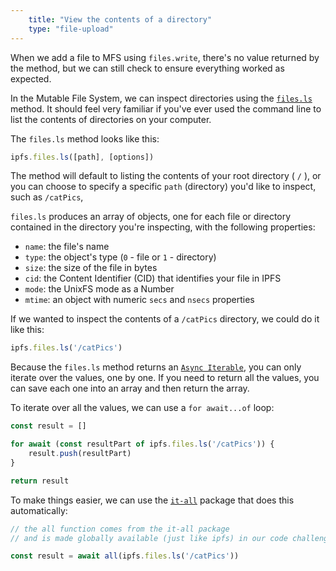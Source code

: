 ```yaml
---
    title: "View the contents of a directory"
    type: "file-upload"
---
```


When we add a file to MFS using `files.write`, there's no value returned
by the method, but we can still check to ensure everything worked as expected.

In the Mutable File System, we can inspect directories using the [`files.ls`](https://github.com/ipfs/js-ipfs/blob/master/docs/core-api/FILES.md#ipfsfileslspath-options)
method. It should feel very familiar if you've ever used the command line to list
the contents of directories on your computer.

The `files.ls` method looks like this:

```js
ipfs.files.ls([path], [options])
```

The method will default to listing the contents of your root directory ( `/` ), or
you can choose to specify a specific `path` (directory) you'd like to inspect,
such as `/catPics`,

`files.ls` produces an array of objects, one for each file or directory
contained in the directory you're inspecting, with the following properties:

- `name`: the file's name
- `type`: the object's type (`0` - file or `1` - directory)
- `size`: the size of the file in bytes
- `cid`: the Content Identifier (CID) that identifies your file in IPFS
- `mode`: the UnixFS mode as a Number
- `mtime`: an object with numeric `secs` and `nsecs` properties

If we wanted to inspect the contents of a `/catPics`
directory, we could do it like this:

```js
ipfs.files.ls('/catPics')
```

Because the `files.ls` method returns an [`Async Iterable`](https://developer.mozilla.org/en-US/docs/Web/JavaScript/Reference/Statements/for-await...of), you can only iterate over the values, one by one. If you need to return all the values, you can save each one into an array and then return the array.

To iterate over all the values, we can use a `for await...of` loop:

```javascript
const result = []

for await (const resultPart of ipfs.files.ls('/catPics')) {
    result.push(resultPart)
}

return result
```

To make things easier, we can use the [`it-all`](https://www.npmjs.com/package/it-all) package that does this automatically:

```javascript
// the all function comes from the it-all package
// and is made globally available (just like ipfs) in our code challenges

const result = await all(ipfs.files.ls('/catPics'))
```
